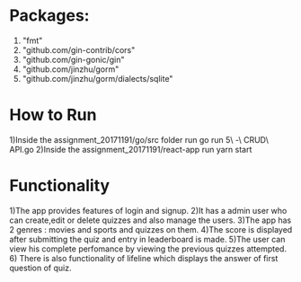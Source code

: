 # Packages: 

1) "fmt"
2)   "github.com/gin-contrib/cors" 
3)   "github.com/gin-gonic/gin"
4)   "github.com/jinzhu/gorm"
5)   "github.com/jinzhu/gorm/dialects/sqlite"

# How to Run

1)Inside the assignment_20171191/go/src folder run 
     go run 5\ -\ CRUD\ API.go 
2)Inside the assignment_20171191/react-app run
     yarn start
     
# Functionality

1)The app provides features of login and signup.
2)It has a admin user who can create,edit or delete quizzes and also manage the users.
3)The app has 2 genres : movies and sports and quizzes on them.
4)The score is displayed after submitting the quiz and entry in leaderboard is made.
5)The user can view his complete perfomance by viewing the previous quizzes attempted.
6) There is also functionality of lifeline which displays the answer of first question of quiz.
